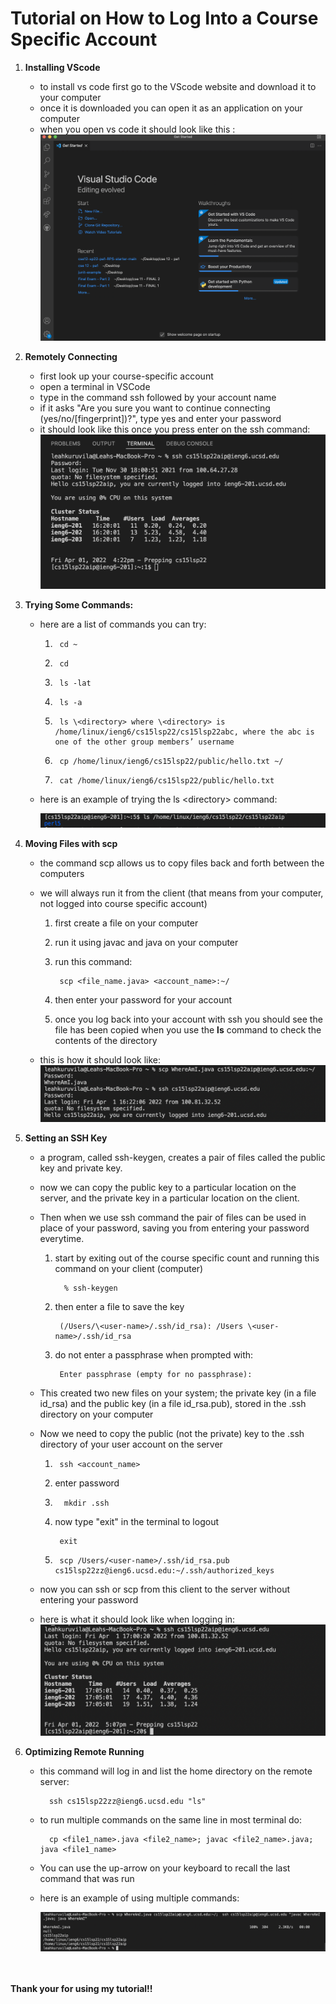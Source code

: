 # Tutorial on How to Log Into a Course Specific Account


1. **Installing VScode**
    * to install vs code first go to the VScode website and download it to your computer
    * once it is downloaded you can open it as an application on your computer
    * when you open vs code it should look like this :
    ![Image](vscode.png)



2. **Remotely Connecting**
    * first look up your course-specific account
    * open a terminal in VSCode
    * type in the command ssh followed by your account name
    * if it asks "Are you sure you want to continue connecting (yes/no/\[fingerprint])?", type yes and enter your password 
    * it should look like this once you press enter on the ssh command:
![Image](screenshotFromLastWeek.png)



3. **Trying Some Commands:**
    * here are a list of commands you can try:

        1.      cd ~
        2.      cd
        3.      ls -lat
        4.      ls -a
        5.      ls \<directory> where \<directory> is /home/linux/ieng6/cs15lsp22/cs15lsp22abc, where the abc is one of the other group members’ username
        6.      cp /home/linux/ieng6/cs15lsp22/public/hello.txt ~/
        7.      cat /home/linux/ieng6/cs15lsp22/public/hello.txt

    * here is an example of trying the ls \<directory> command:

        ![Image](ls.png)

      

4. **Moving Files with scp**
    * the command scp allows us to copy files back and forth between the computers
    * we will always run it from the client (that means from your computer, not logged into course specific account)

        1. first create a file on your computer
        2. run it using javac and java on your computer
        3. run this command:

                scp <file_name.java> <account_name>:~/
        4. then enter your password for your account
        5. once you log back into your account with ssh you should see the file has been copied when you use the **ls** command to check the contents of the directory 
    * this is how it should look like:
    ![Image](copying.png)


  
 

 5. **Setting an SSH Key**

    * a program, called ssh-keygen, creates a pair of files called the public key and private key. 
    * now we can copy the public key to a particular location on the server, and the private key in a particular location on the client. 
    * Then when we use ssh command the pair of files can be used in place of your password, saving you from entering your password everytime.

        1. start by exiting out of the course specific count and running this command on your client (computer)

                 % ssh-keygen

        2. then enter a file to save the key

                (/Users/\<user-name>/.ssh/id_rsa): /Users \<user-name>/.ssh/id_rsa
        3. do not enter a passphrase when prompted with:

                Enter passphrase (empty for no passphrase): 

    * This created two new files on your system; the private key (in a file id_rsa) and the public key (in a file id_rsa.pub), stored in the .ssh directory on your computer
    * Now we need to copy the public (not the private) key to the .ssh directory of your user account on the server
    
        1. 
                ssh <account_name>
        2. enter password 
        3.       mkdir .ssh
        4. now type "exit" in the terminal to logout

                exit
        5.      scp /Users/<user-name>/.ssh/id_rsa.pub cs15lsp22zz@ieng6.ucsd.edu:~/.ssh/authorized_keys

    * now you can ssh or scp from this client to the server without entering your password
    * here is what it should look like when logging in: 
    ![Image](login.png)




6. **Optimizing Remote Running**
    * this command will log in and list the home directory on the remote server:

            ssh cs15lsp22zz@ieng6.ucsd.edu "ls"
    * to run multiple commands on the same line in most terminal do:

            cp <file1_name>.java <file2_name>; javac <file2_name>.java; java <file1_name>
    * You can use the up-arrow on your keyboard to recall the last command that was run
    * here is an example of using multiple commands:

        ![Image](multiple.png)

<br/><br/>
**Thank your for using my tutorial!!**









